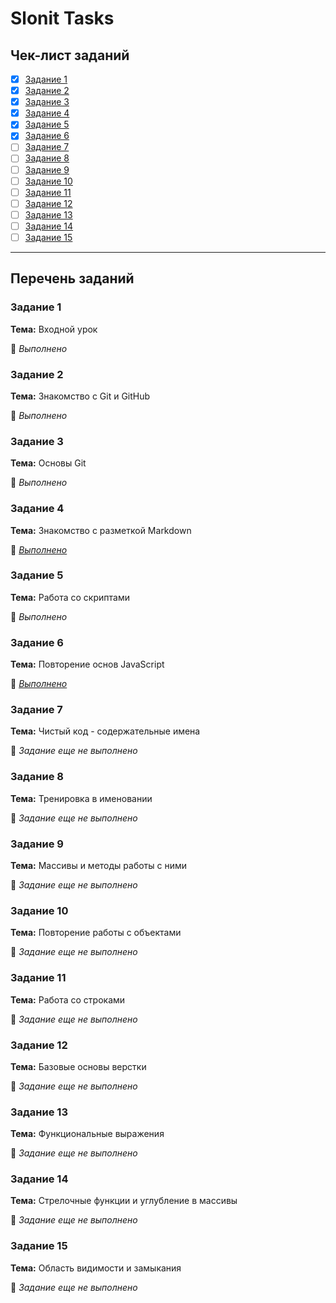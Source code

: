 # Slonit Tasks

## Чек-лист заданий

- [x] [Задание 1](#задание-1)
- [x] [Задание 2](#задание-2)
- [x] [Задание 3](#задание-3)
- [x] [Задание 4](#задание-4)
- [x] [Задание 5](#задание-5)
- [x] [Задание 6](#задание-6)
- [ ] [Задание 7](#задание-7)
- [ ] [Задание 8](#задание-8)
- [ ] [Задание 9](#задание-9)
- [ ] [Задание 10](#задание-10)
- [ ] [Задание 11](#задание-11)
- [ ] [Задание 12](#задание-12)
- [ ] [Задание 13](#задание-13)
- [ ] [Задание 14](#задание-14)
- [ ] [Задание 15](#задание-15)

---

## Перечень заданий

### Задание 1

**Тема:** Входной урок

🔗 _Выполнено_

### Задание 2

**Тема:** Знакомство с Git и GitHub

🔗 _Выполнено_

### Задание 3

**Тема:** Основы Git

🔗 _Выполнено_

### Задание 4

**Тема:** Знакомство с разметкой Markdown

🔗 [_Выполнено_](https://github.com/MusiJVR/slonit_tasks/blob/main/task4/git_course.md)

### Задание 5

**Тема:** Работа со скриптами

🔗 _Выполнено_

### Задание 6

**Тема:** Повторение основ JavaScript

🔗 [_Выполнено_](https://github.com/MusiJVR/slonit_tasks/blob/main/task6/script.js)

### Задание 7

**Тема:** Чистый код - содержательные имена

🔗 _Задание еще не выполнено_

### Задание 8

**Тема:** Тренировка в именовании

🔗 _Задание еще не выполнено_

### Задание 9

**Тема:** Массивы и методы работы с ними

🔗 _Задание еще не выполнено_

### Задание 10

**Тема:** Повторение работы с объектами

🔗 _Задание еще не выполнено_

### Задание 11

**Тема:** Работа со строками

🔗 _Задание еще не выполнено_

### Задание 12

**Тема:** Базовые основы верстки

🔗 _Задание еще не выполнено_

### Задание 13

**Тема:** Функциональные выражения

🔗 _Задание еще не выполнено_

### Задание 14

**Тема:** Стрелочные функции и углубление в массивы

🔗 _Задание еще не выполнено_

### Задание 15

**Тема:** Область видимости и замыкания

🔗 _Задание еще не выполнено_
